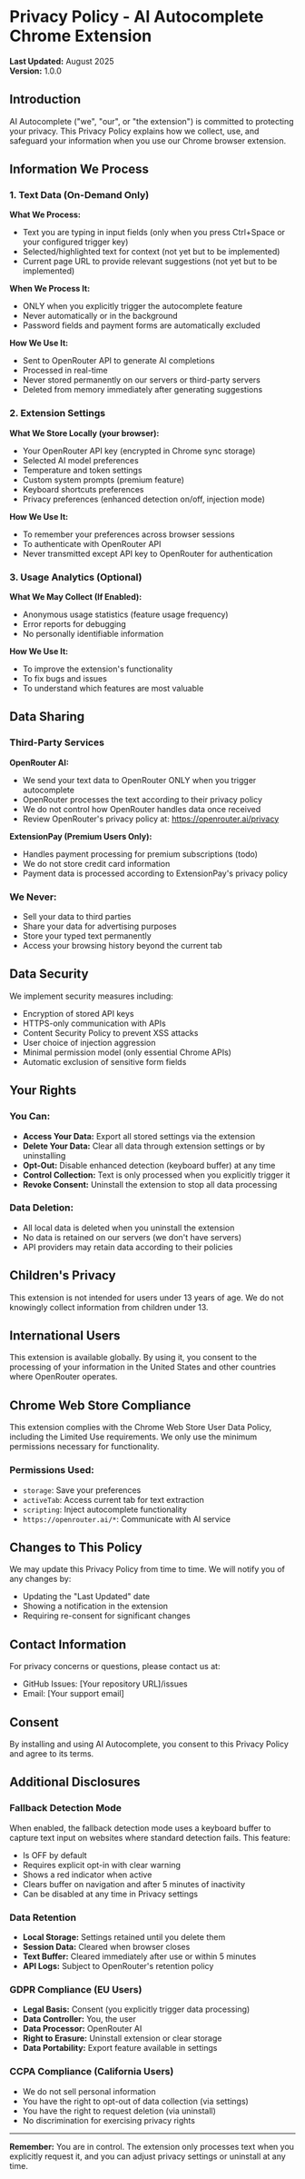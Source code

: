 # Privacy Policy - AI Autocomplete Chrome Extension

**Last Updated:** August 2025  
**Version:** 1.0.0

## Introduction

AI Autocomplete ("we", "our", or "the extension") is committed to protecting your privacy. This Privacy Policy explains how we collect, use, and safeguard your information when you use our Chrome browser extension.

## Information We Process

### 1. Text Data (On-Demand Only)

**What We Process:**
- Text you are typing in input fields (only when you press Ctrl+Space or your configured trigger key)
- Selected/highlighted text for context (not yet but to be implemented)
- Current page URL to provide relevant suggestions (not yet but to be implemented)

**When We Process It:**
- ONLY when you explicitly trigger the autocomplete feature
- Never automatically or in the background
- Password fields and payment forms are automatically excluded

**How We Use It:**
- Sent to OpenRouter API to generate AI completions
- Processed in real-time
- Never stored permanently on our servers or third-party servers
- Deleted from memory immediately after generating suggestions

### 2. Extension Settings

**What We Store Locally (your browser):**
- Your OpenRouter API key (encrypted in Chrome sync storage)
- Selected AI model preferences
- Temperature and token settings
- Custom system prompts (premium feature)
- Keyboard shortcuts preferences
- Privacy preferences (enhanced detection on/off, injection mode)

**How We Use It:**
- To remember your preferences across browser sessions
- To authenticate with OpenRouter API
- Never transmitted except API key to OpenRouter for authentication

### 3. Usage Analytics (Optional)

**What We May Collect (If Enabled):**
- Anonymous usage statistics (feature usage frequency)
- Error reports for debugging
- No personally identifiable information

**How We Use It:**
- To improve the extension's functionality
- To fix bugs and issues
- To understand which features are most valuable

## Data Sharing

### Third-Party Services

**OpenRouter AI:**
- We send your text data to OpenRouter ONLY when you trigger autocomplete
- OpenRouter processes the text according to their privacy policy
- We do not control how OpenRouter handles data once received
- Review OpenRouter's privacy policy at: https://openrouter.ai/privacy

**ExtensionPay (Premium Users Only):**
- Handles payment processing for premium subscriptions (todo)
- We do not store credit card information
- Payment data is processed according to ExtensionPay's privacy policy

### We Never:
- Sell your data to third parties
- Share your data for advertising purposes
- Store your typed text permanently
- Access your browsing history beyond the current tab

## Data Security

We implement security measures including:
- Encryption of stored API keys
- HTTPS-only communication with APIs
- Content Security Policy to prevent XSS attacks
- User choice of injection aggression
- Minimal permission model (only essential Chrome APIs)
- Automatic exclusion of sensitive form fields

## Your Rights

### You Can:
- **Access Your Data:** Export all stored settings via the extension
- **Delete Your Data:** Clear all data through extension settings or by uninstalling
- **Opt-Out:** Disable enhanced detection (keyboard buffer) at any time
- **Control Collection:** Text is only processed when you explicitly trigger it
- **Revoke Consent:** Uninstall the extension to stop all data processing

### Data Deletion:
- All local data is deleted when you uninstall the extension
- No data is retained on our servers (we don't have servers)
- API providers may retain data according to their policies

## Children's Privacy

This extension is not intended for users under 13 years of age. We do not knowingly collect information from children under 13.

## International Users

This extension is available globally. By using it, you consent to the processing of your information in the United States and other countries where OpenRouter operates.

## Chrome Web Store Compliance

This extension complies with the Chrome Web Store User Data Policy, including the Limited Use requirements. We only use the minimum permissions necessary for functionality.

### Permissions Used:
- `storage`: Save your preferences
- `activeTab`: Access current tab for text extraction
- `scripting`: Inject autocomplete functionality
- `https://openrouter.ai/*`: Communicate with AI service

## Changes to This Policy

We may update this Privacy Policy from time to time. We will notify you of any changes by:
- Updating the "Last Updated" date
- Showing a notification in the extension
- Requiring re-consent for significant changes

## Contact Information

For privacy concerns or questions, please contact us at:
- GitHub Issues: [Your repository URL]/issues
- Email: [Your support email]

## Consent

By installing and using AI Autocomplete, you consent to this Privacy Policy and agree to its terms.

## Additional Disclosures

### Fallback Detection Mode
When enabled, the fallback detection mode uses a keyboard buffer to capture text input on websites where standard detection fails. This feature:
- Is OFF by default
- Requires explicit opt-in with clear warning
- Shows a red indicator when active
- Clears buffer on navigation and after 5 minutes of inactivity
- Can be disabled at any time in Privacy settings

### Data Retention
- **Local Storage:** Settings retained until you delete them
- **Session Data:** Cleared when browser closes
- **Text Buffer:** Cleared immediately after use or within 5 minutes
- **API Logs:** Subject to OpenRouter's retention policy

### GDPR Compliance (EU Users)
- **Legal Basis:** Consent (you explicitly trigger data processing)
- **Data Controller:** You, the user
- **Data Processor:** OpenRouter AI
- **Right to Erasure:** Uninstall extension or clear storage
- **Data Portability:** Export feature available in settings

### CCPA Compliance (California Users)
- We do not sell personal information
- You have the right to opt-out of data collection (via settings)
- You have the right to request deletion (via uninstall)
- No discrimination for exercising privacy rights

---

**Remember:** You are in control. The extension only processes text when you explicitly request it, and you can adjust privacy settings or uninstall at any time.